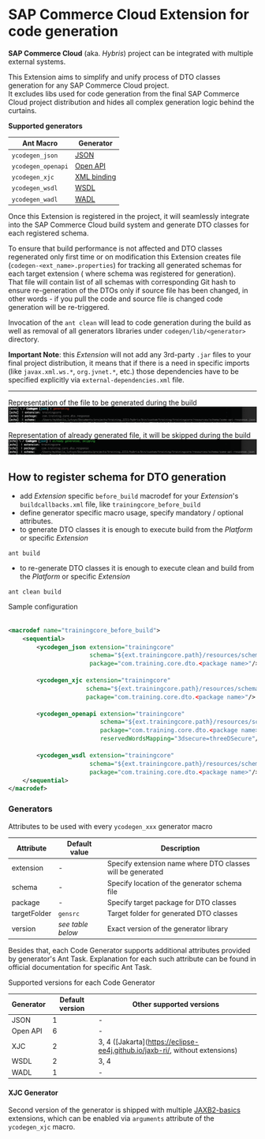 SAP Commerce Cloud Extension for code generation
=====================

**SAP Commerce Cloud** (aka. _Hybris_) project can be integrated with multiple external systems.

This Extension aims to simplify and unify process of DTO classes generation for any SAP Commerce Cloud project.<br>
It excludes libs used for code generation from the final SAP Commerce Cloud project distribution and hides all complex
generation logic behind the curtains.

**Supported generators**

| Ant Macro          | Generator                                                                                   |
|--------------------|---------------------------------------------------------------------------------------------|
| `ycodegen_json`    | [JSON](https://joelittlejohn.github.io/jsonschema2pojo/site/1.2.1/Jsonschema2PojoTask.html) |  
| `ycodegen_openapi` | [Open API](https://openapi-generator.tech)                                                  |                
| `ycodegen_xjc`     | [XML binding](https://eclipse-ee4j.github.io/jaxb-ri/)                                      |                
| `ycodegen_wsdl`    | [WSDL](https://jakarta.ee/specifications/xml-binding/)                                      |                
| `ycodegen_wadl`    | [WADL](https://mvnrepository.com/artifact/org.jvnet.ws.wadl)                                |                

Once this Extension is registered in the project, it will seamlessly integrate into the SAP Commerce Cloud build system
and generate DTO classes for each registered schema.

To ensure that build performance is not affected and DTO classes regenerated only first time or on modification this
Extension creates file (`codegen-<ext_name>.properties`) for tracking all generated schemas for each target extension (
where schema was registered for generation).<br>
That file will contain list of all schemas with corresponding Git hash to ensure re-generation of the DTOs only if
source file has been changed, in other words - if you pull the code and source file is changed code generation will be
re-triggered.

Invocation of the `ant clean` will lead to code generation during the build as well as removal of all generators
libraries under `codegen/lib/<generator>` directory.

**Important Note**: this _Extension_ will not add any 3rd-party `.jar` files to your final project distribution, it
means that if there is a need in specific imports (like `javax.xml.ws.*`, `org.jvnet.*`, etc.) those dependencies have
to be specified explicitly via `external-dependencies.xml` file.

---

Representation of the file to be generated during the build
![Generate](docs/generate.png?raw=true)

Representation of already generated file, it will be skipped during the build
![Skip](docs/skip.png?raw=true)

## How to register schema for DTO generation

- add _Extension_ specific `before_build` macrodef for your _Extension_'s `buildcallbacks.xml` file,
  like `trainingcore_before_build`
- define generator specific macro usage, specify mandatory / optional attributes.
- to generate DTO classes it is enough to execute build from the _Platform_ or specific _Extension_

```shell
ant build
```

- to re-generate DTO classes it is enough to execute clean and build from the _Platform_ or specific _Extension_

```shell
ant clean build
```

Sample configuration

```xml

<macrodef name="trainingcore_before_build">
    <sequential>
        <ycodegen_json extension="trainingcore"
                       schema="${ext.trainingcore.path}/resources/schema/some-api-response.json"
                       package="com.training.core.dto.<package name>"/>

        <ycodegen_xjc extension="trainingcore"
                      schema="${ext.trainingcore.path}/resources/schema/some-service.xsd"
                      package="com.training.core.dto.<package name>"/>

        <ycodegen_openapi extension="trainingcore"
                          schema="${ext.trainingcore.path}/resources/schema/openapi.yml"
                          package="com.training.core.dto.<package name>"
                          reservedWordsMapping="3dsecure=threeDSecure"/>

        <ycodegen_wsdl extension="trainingcore"
                       schema="${ext.trainingcore.path}/resources/schema/some-service.wsdl"
                       package="com.training.core.dto.<package name>"/>
    </sequential>
</macrodef>
```

### Generators

Attributes to be used with every `ycodegen_xxx` generator macro

| Attribute    | Default value     | Description                                                |
|--------------|-------------------|------------------------------------------------------------|
| extension    | -                 | Specify extension name where DTO classes will be generated |
| schema       | -                 | Specify location of the generator schema file              |
| package      | -                 | Specify target package for DTO classes                     |
| targetFolder | `gensrc`          | Target folder for generated DTO classes                    |
| version      | _see table below_ | Exact version of the generator library                     |

Besides that, each Code Generator supports additional attributes provided by generator's Ant Task. Explanation for each
such attribute can be found in official documentation for specific Ant Task.

Supported versions for each Code Generator

| Generator | Default version | Other supported versions                                                     |
|-----------|-----------------|------------------------------------------------------------------------------|
| JSON      | 1               | -                                                                            |
| Open API  | 6               | -                                                                            |
| XJC       | 2               | 3, 4 ([Jakarta](https://eclipse-ee4j.github.io/jaxb-ri/, without extensions) |
| WSDL      | 2               | 3, 4                                                                         |
| WADL      | 1               | -                                                                            |

#### XJC Generator

Second version of the generator is shipped with multiple [JAXB2-basics](https://github.com/highsource/jaxb2-basics)
extensions, which can be enabled via `arguments` attribute of the `ycodegen_xjc` macro.
